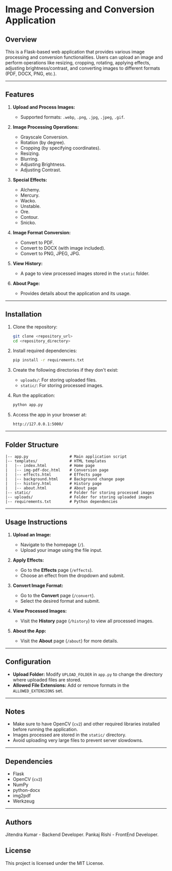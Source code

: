 # Image Processing and Conversion Application

## Overview
This is a Flask-based web application that provides various image processing and conversion functionalities. Users can upload an image and perform operations like resizing, cropping, rotating, applying effects, adjusting brightness/contrast, and converting images to different formats (PDF, DOCX, PNG, etc.).

---

## Features

1. **Upload and Process Images:**
   - Supported formats: `.webp`, `.png`, `.jpg`, `.jpeg`, `.gif`.

2. **Image Processing Operations:**
   - Grayscale Conversion.
   - Rotation (by degree).
   - Cropping (by specifying coordinates).
   - Resizing.
   - Blurring.
   - Adjusting Brightness.
   - Adjusting Contrast.

3. **Special Effects:**
   - Alchemy.
   - Mercury.
   - Wacko.
   - Unstable.
   - Ore.
   - Contour.
   - Snicko.

4. **Image Format Conversion:**
   - Convert to PDF.
   - Convert to DOCX (with image included).
   - Convert to PNG, JPEG, JPG.

5. **View History:**
   - A page to view processed images stored in the `static` folder.

6. **About Page:**
   - Provides details about the application and its usage.

---

## Installation

1. Clone the repository:
   ```bash
   git clone <repository_url>
   cd <repository_directory>
   ```

2. Install required dependencies:
   ```bash
   pip install -r requirements.txt
   ```

3. Create the following directories if they don't exist:
   - `uploads/`: For storing uploaded files.
   - `static/`: For storing processed images.

4. Run the application:
   ```bash
   python app.py
   ```

5. Access the app in your browser at:
   ```
   http://127.0.0.1:5000/
   ```

---

## Folder Structure
```
|-- app.py                  # Main application script
|-- templates/              # HTML templates
|   |-- index.html          # Home page
|   |-- img-pdf-doc.html    # Conversion page
|   |-- effects.html        # Effects page
|   |-- background.html     # Background change page
|   |-- history.html        # History page
|   |-- about.html          # About page
|-- static/                 # Folder for storing processed images
|-- uploads/                # Folder for storing uploaded images
|-- requirements.txt        # Python dependencies
```

---

## Usage Instructions

1. **Upload an Image:**
   - Navigate to the homepage (`/`).
   - Upload your image using the file input.

2. **Apply Effects:**
   - Go to the **Effects** page (`/effects`).
   - Choose an effect from the dropdown and submit.

3. **Convert Image Format:**
   - Go to the **Convert** page (`/convert`).
   - Select the desired format and submit.

4. **View Processed Images:**
   - Visit the **History** page (`/history`) to view all processed images.

5. **About the App:**
   - Visit the **About** page (`/about`) for more details.

---

## Configuration

- **Upload Folder:** Modify `UPLOAD_FOLDER` in `app.py` to change the directory where uploaded files are stored.
- **Allowed File Extensions:** Add or remove formats in the `ALLOWED_EXTENSIONS` set.

---

## Notes

- Make sure to have OpenCV (`cv2`) and other required libraries installed before running the application.
- Images processed are stored in the `static/` directory.
- Avoid uploading very large files to prevent server slowdowns.

---

## Dependencies

- Flask
- OpenCV (`cv2`)
- NumPy
- python-docx
- img2pdf
- Werkzeug

---

## Authors
Jitendra Kumar - Backend Developer.
Pankaj Rishi - FrontEnd Developer.

## License

This project is licensed under the MIT License.

